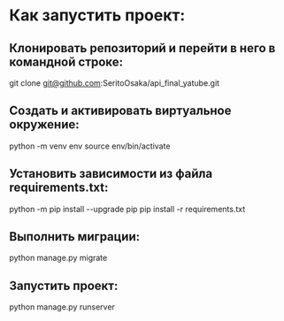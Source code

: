 # Как запустить проект:
## Клонировать репозиторий и перейти в него в командной строке:

git clone git@github.com:SeritoOsaka/api_final_yatube.git

## Cоздать и активировать виртуальное окружение:
python -m venv env
source env/bin/activate

## Установить зависимости из файла requirements.txt:
python -m pip install --upgrade pip
pip install -r requirements.txt

## Выполнить миграции:
python manage.py migrate

## Запустить проект:
python manage.py runserver
